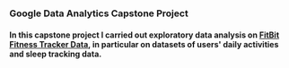 ### Google Data Analytics Capstone Project
#### In this capstone project I carried out exploratory data analysis on [FitBit Fitness Tracker Data](https://www.kaggle.com/datasets/arashnic/fitbit), in particular  on datasets of users' daily activities and sleep tracking data.
